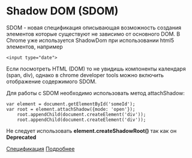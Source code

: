 # Shadow DOM (SDOM)

SDOM - новая спецификация описывающая возможность создания элементов которые существуют не зависимо от основного DOM. В Chrome уже используется ShadowDom при использовании html5 элементов, например
```
<input type="date">
```
Если посмотреть HTML (DOM) то не увидишь компоненты календаря (span, div), однако в chrome developer tools можно включить отображение содержимого SDOM. 

Для работы с SDOM необходимо использовать метод attachShadow:

```
var element = document.getElementById('someId');
var root = element.attachShadow({mode: 'open'});
    root.appendChild(document.createElement('div'));
    root.appendChild(document.createElement('div'));
```

Не следует использовать **element.createShadowRoot()** так как он **Deprecated**

[Спецификация](http://w3c.github.io/webcomponents/spec/shadow)
[Подробнее](https://learn.javascript.ru/shadow-dom)
